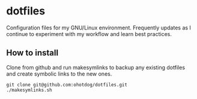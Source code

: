 # dotfiles
Configuration files for my GNU/Linux environment. Frequently updates as I continue to experiment with my workflow and learn best practices.

## How to install
Clone from github and run makesymlinks to backup any existing dotfiles and create symbolic links to the new ones.
```
git clone git@github.com:ohotdog/dotfiles.git
./makesymlinks.sh
```
